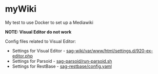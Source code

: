 # myWiki
My test to use Docker to set up a Mediawiki

**NOTE: Visual Editor do not work**

Config files related to Visual Editor:
* Settings for Visual Editor - [sag-wiki/var/www/html/settings.d/920-ex-editor.php](https://github.com/magol/sag-wiki/blob/master/sag-wiki/var/www/html/settings.d/920-ex-editor.php)
* Settings for Parsoid - [sag-parsoid/run-parsoid.sh](https://github.com/magol/sag-wiki/blob/master/sag-parsoid/run-parsoid.sh)
* Settings for RestBase - [sag-restbase/config.yaml](https://github.com/magol/sag-wiki/blob/master/sag-restbase/config.yaml)

